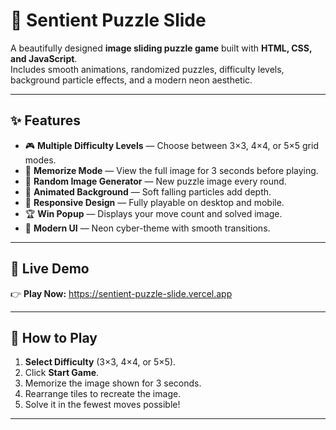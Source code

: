 # 🧩 Sentient Puzzle Slide

A beautifully designed **image sliding puzzle game** built with **HTML, CSS, and JavaScript**.  
Includes smooth animations, randomized puzzles, difficulty levels, background particle effects, and a modern neon aesthetic.  

---

## ✨ Features

- 🎮 **Multiple Difficulty Levels** — Choose between 3×3, 4×4, or 5×5 grid modes.  
- 🧠 **Memorize Mode** — View the full image for 3 seconds before playing.  
- 🔀 **Random Image Generator** — New puzzle image every round.  
- 💫 **Animated Background** — Soft falling particles add depth.  
- 📱 **Responsive Design** — Fully playable on desktop and mobile.  
- 🏆 **Win Popup** — Displays your move count and solved image.  
- 🌈 **Modern UI** — Neon cyber-theme with smooth transitions.  

---

## 🚀 Live Demo

👉 **Play Now:** https://sentient-puzzle-slide.vercel.app

---

## 🧩 How to Play

1. **Select Difficulty** (3×3, 4×4, or 5×5).  
2. Click **Start Game**.  
3. Memorize the image shown for 3 seconds.  
4. Rearrange tiles to recreate the image.  
5. Solve it in the fewest moves possible!  

---

